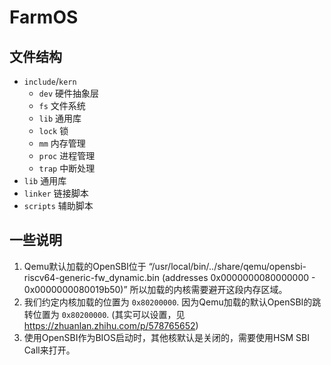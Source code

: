 # FarmOS

## 文件结构

- `include`/`kern`
    - `dev` 硬件抽象层
    - `fs` 文件系统
    - `lib` 通用库
    - `lock` 锁
    - `mm` 内存管理
    - `proc` 进程管理
    - `trap` 中断处理
- `lib` 通用库
- `linker` 链接脚本
- `scripts` 辅助脚本


## 一些说明
1. Qemu默认加载的OpenSBI位于
    “/usr/local/bin/../share/qemu/opensbi-riscv64-generic-fw_dynamic.bin (addresses 0x0000000080000000 - 0x0000000080019b50)”
    所以加载的内核需要避开这段内存区域。
2. 我们约定内核加载的位置为 `0x80200000`. 因为Qemu加载的默认OpenSBI的跳转位置为 `0x80200000`.
    (其实可以设置，见 https://zhuanlan.zhihu.com/p/578765652)
3. 使用OpenSBI作为BIOS启动时，其他核默认是关闭的，需要使用HSM SBI Call来打开。